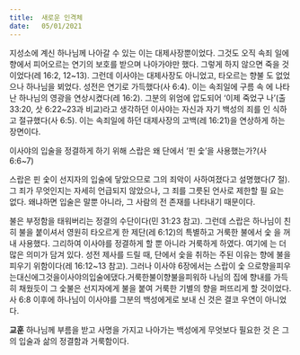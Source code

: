 ```yaml
---
title:  새로운 인격체
date:   05/01/2021
---
```


지성소에 계신 하나님께 나아갈 수 있는 이는 대제사장뿐이었다. 그것도 오직 속죄 일에 향에서 피어오르는 연기의 보호를 받으며 나아가야만 했다. 그렇게 하지 않으면 죽을 것이었다(레 16:2, 12~13). 그런데 이사야는 대제사장도 아니었고, 타오르는 향불 도 없었으나 하나님을 뵈었다. 성전은 연기로 가득했다(사 6:4). 이는 속죄일에 구름 속 에 나타난 하나님의 영광을 연상시켰다(레 16:2). 그분의 위엄에 압도되어 ‘이제 죽었구 나’(출 33:20, 삿 6:22~23과 비교)라고 생각하던 이사야는 자신과 자기 백성의 죄를 인 식하고 절규했다(사 6:5). 이는 속죄일에 하던 대제사장의 고백(레 16:21)을 연상하게 하는 장면이다.

이사야의 입술을 정결하게 하기 위해 스랍은 왜 단에서 ‘핀 숯’을 사용했는가?(사 6:6~7)

스랍은 핀 숯이 선지자의 입술에 닿았으므로 그의 죄악이 사하여졌다고 설명했다(7 절). 그 죄가 무엇인지는 자세히 언급되지 않았으나, 그 죄를 그릇된 언사로 제한할 필 요는 없다. 왜냐하면 입술은 말뿐 아니라, 그 사람의 전 존재를 나타내기 때문이다.

불은 부정함을 태워버리는 정결의 수단이다(민 31:23 참고). 그런데 스랍은 하나님이 친히 불을 붙이셔서 영원히 타오르게 한 제단(레 6:12)의 특별하고 거룩한 불에서 숯 을 꺼내 사용했다. 그리하여 이사야를 정결하게 할 뿐 아니라 거룩하게 하였다. 여기에 는 더 많은 의미가 담겨 있다. 성전 제사를 드릴 때, 단에서 숯을 취하는 주된 이유는 향에 불을 피우기 위함이다(레 16:12~13 참고). 그러나 이사야 6장에서는 스랍이 숯 으로향을피우는대신에그것을이사야의입술에댔다.거룩한불이향불을피워하 나님의 집에 향내를 가득히 채웠듯이 그 숯불은 선지자에게 불을 붙여 거룩한 기별의 향을 퍼뜨리게 할 것이었다. 사 6:8 이후에 하나님이 이사야를 그분의 백성에게로 보내 신 것은 결코 우연이 아니었다.

**교훈** 하나님께 부름을 받고 사명을 가지고 나아가는 백성에게 무엇보다 필요한 것 은 그의 입술과 삶의 정결함과 거룩함이다.